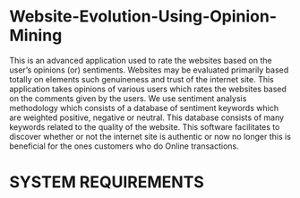 # Website-Evolution-Using-Opinion-Mining
This is an advanced application used to rate the websites based on the user’s opinions (or) sentiments. Websites may be evaluated primarily based totally on elements such genuineness and trust of the internet site. This application takes opinions of various users which rates the websites based on the comments given by the users. We use sentiment analysis methodology which consists of a database of sentiment keywords which are weighted positive, negative or neutral. This database consists of many keywords related to the quality of the website. This software facilitates to discover whether or not the internet site is authentic or now no longer this is beneficial for the ones customers who do Online transactions.
# SYSTEM REQUIREMENTS
